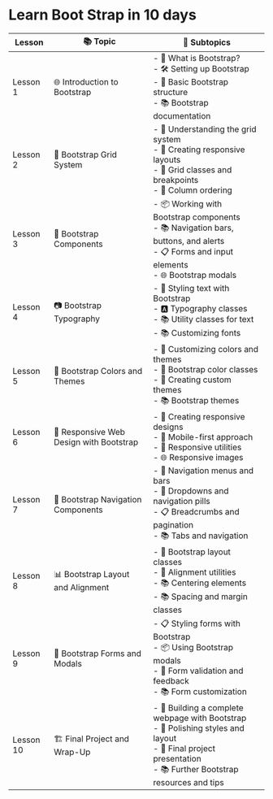 # Learn Boot Strap in 10 days
| Lesson  | 📚 Topic                            | 📝 Subtopics                                                                                       |
| ------- | ---------------------------------- | -------------------------------------------------------------------------------------------------- |
| Lesson 1 | 🌐 Introduction to Bootstrap        | - 🤔 What is Bootstrap?<br>- 🛠️ Setting up Bootstrap<br>- 🌟 Basic Bootstrap structure<br>- 📚 Bootstrap documentation              |
| Lesson 2 | 🎨 Bootstrap Grid System             | - 📐 Understanding the grid system<br>- 🌆 Creating responsive layouts<br>- 🌟 Grid classes and breakpoints<br>- 📏 Column ordering           |
| Lesson 3 | 🎉 Bootstrap Components             | - 📦 Working with Bootstrap components<br>- 📚 Navigation bars, buttons, and alerts<br>- 📋 Forms and input elements<br>- 🌐 Bootstrap modals |
| Lesson 4 | 📷 Bootstrap Typography              | - 📝 Styling text with Bootstrap<br>- 🅰️ Typography classes<br>- 📚 Utility classes for text<br>- 📚 Customizing fonts                |
| Lesson 5 | 🌈 Bootstrap Colors and Themes      | - 🎨 Customizing colors and themes<br>- 🌟 Bootstrap color classes<br>- 🌃 Creating custom themes<br>- 📚 Bootstrap themes           |
| Lesson 6 | 📱 Responsive Web Design with Bootstrap | - 📏 Creating responsive designs<br>- 📱 Mobile-first approach<br>- 🌟 Responsive utilities<br>- 🌐 Responsive images         |
| Lesson 7 | 📂 Bootstrap Navigation Components   | - 🔗 Navigation menus and bars<br>- 🌟 Dropdowns and navigation pills<br>- 📋 Breadcrumbs and pagination<br>- 📚 Tabs and navigation  |
| Lesson 8 | 📊 Bootstrap Layout and Alignment    | - 📏 Bootstrap layout classes<br>- 🌟 Alignment utilities<br>- 📚 Centering elements<br>- 📚 Spacing and margin classes      |
| Lesson 9 | 📜 Bootstrap Forms and Modals       | - 📋 Styling forms with Bootstrap<br>- 📦 Using Bootstrap modals<br>- 🌟 Form validation and feedback<br>- 📚 Form customization     |
| Lesson 10 | 🏗️ Final Project and Wrap-Up       | - 🌆 Building a complete webpage with Bootstrap<br>- 🌟 Polishing styles and layout<br>- 🎉 Final project presentation<br>- 📚 Further Bootstrap resources and tips |


